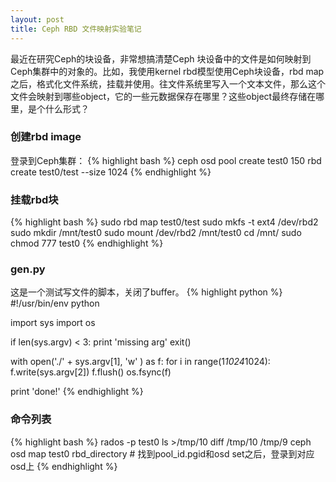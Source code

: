 ```yaml
---
layout: post
title: Ceph RBD 文件映射实验笔记
---
```


最近在研究Ceph的块设备，非常想搞清楚Ceph 块设备中的文件是如何映射到Ceph集群中的对象的。比如，我使用kernel rbd模型使用Ceph块设备，rbd map之后，格式化文件系统，挂载并使用。往文件系统里写入一个文本文件，那么这个文件会映射到哪些object，它的一些元数据保存在哪里？这些object最终存储在哪里，是个什么形式？

### 创建rbd image
登录到Ceph集群：
{% highlight bash %}
ceph osd pool create test0 150
rbd create test0/test --size 1024
{% endhighlight %}


### 挂载rbd块
{% highlight bash %}
sudo rbd map test0/test
sudo mkfs -t ext4 /dev/rbd2
sudo mkdir /mnt/test0
sudo mount /dev/rbd2 /mnt/test0
cd /mnt/
sudo chmod 777 test0
{% endhighlight %}

### gen.py
这是一个测试写文件的脚本，关闭了buffer。
{% highlight python %}
#!/usr/bin/env python

import sys
import os

if len(sys.argv) < 3:
        print 'missing arg'
        exit()

with open('./' + sys.argv[1], 'w' ) as f:
        for i in range(1*1024*1024):
                f.write(sys.argv[2])
        f.flush()
        os.fsync(f)

print 'done!'
{% endhighlight %}

### 命令列表
{% highlight bash %}
rados -p test0 ls >/tmp/10
diff /tmp/10 /tmp/9
ceph osd map test0 rbd_directory # 找到pool_id.pgid和osd set之后，登录到对应osd上
{% endhighlight %}


